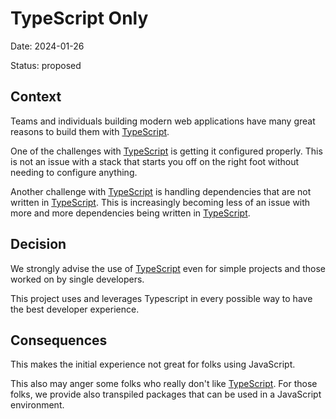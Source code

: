 # TypeScript Only

Date: 2024-01-26

Status: proposed

## Context

Teams and individuals building modern web applications have many great reasons
to build them with [TypeScript][typescript].

One of the challenges with [TypeScript][typescript] is getting it configured properly.
This is not an issue with a stack that starts you off on the right foot without needing
to configure anything.

Another challenge with [TypeScript][typescript] is handling dependencies that are not written in [TypeScript][typescript].
This is increasingly becoming less of an issue with more and more dependencies being written in [TypeScript][typescript].

## Decision

We strongly advise the use of [TypeScript][typescript] even for simple projects and those worked on by single developers.

This project uses and leverages Typescript in every possible way to have the best developer experience.

## Consequences

This makes the initial experience not great for folks using JavaScript.

This also may anger some folks who really don't like [TypeScript][typescript].
For those folks, we provide also transpiled packages that can be used in a JavaScript environment.

[typescript]: https://www.typescriptlang.org/
